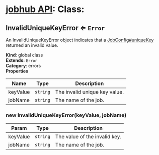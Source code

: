 # [jobhub API](README.md): Class:

<a name="InvalidUniqueKeyError"></a>

## InvalidUniqueKeyError ⇐ <code>Error</code>
An InvalidUniqueKeyError object indicates that a [JobConfig#uniqueKey](JobConfig.md#JobConfig+uniqueKey) returned an invalid value.

**Kind**: global class  
**Extends:** <code>Error</code>  
**Category**: errors  
**Properties**

| Name | Type | Description |
| --- | --- | --- |
| keyValue | <code>string</code> | The invalid unique key value. |
| jobName | <code>string</code> | The name of the job. |

<a name="new_InvalidUniqueKeyError_new"></a>

### new InvalidUniqueKeyError(keyValue, jobName)

| Param | Type | Description |
| --- | --- | --- |
| keyValue | <code>string</code> | The value of the invalid key. |
| jobName | <code>string</code> | The name of the job. |

